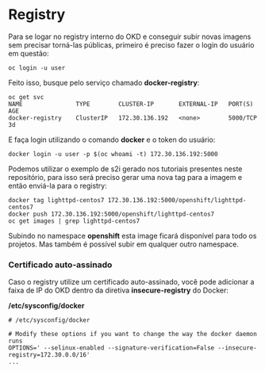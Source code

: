 # Registry

Para se logar no registry interno do OKD e conseguir subir novas imagens sem precisar torná-las públicas, primeiro é preciso fazer o login do usuário em questão:


```
oc login -u user
```

Feito isso, busque pelo serviço chamado **docker-registry**:

```
oc get svc
NAME               TYPE        CLUSTER-IP       EXTERNAL-IP   PORT(S)                   AGE
docker-registry    ClusterIP   172.30.136.192   <none>        5000/TCP                  3d
```

E faça login utilizando o comando **docker** e o token do usuário:

```
docker login -u user -p $(oc whoami -t) 172.30.136.192:5000
```

Podemos utilizar o exemplo de s2i gerado nos tutoriais presentes neste repositório, para isso será preciso gerar uma nova tag para a imagem e então enviá-la para o registry:

```
docker tag lighttpd-centos7 172.30.136.192:5000/openshift/lighttpd-centos7
docker push 172.30.136.192:5000/openshift/lighttpd-centos7
oc get images | grep lighttpd-centos7
```

Subindo no namespace **openshift** esta image ficará disponível para todo os projetos. Mas também é possível subir em qualquer outro namespace.

### Certificado auto-assinado

Caso o registry utilize um certificado auto-assinado, você pode adicionar a faixa de IP do OKD dentro da diretiva **insecure-registry** do Docker:

**/etc/sysconfig/docker**
```
# /etc/sysconfig/docker

# Modify these options if you want to change the way the docker daemon runs
OPTIONS=' --selinux-enabled --signature-verification=False --insecure-registry=172.30.0.0/16'
...
```
